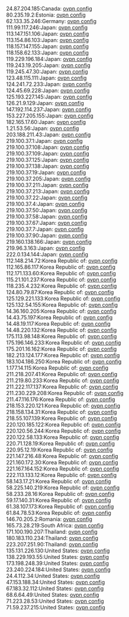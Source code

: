 24.87.204.185:Canada: [ovpn config](vpn/24_87_204_185.ovpn)  
80.235.19.2:Estonia: [ovpn config](vpn/80_235_19_2.ovpn)  
62.133.35.246:Germany: [ovpn config](vpn/62_133_35_246.ovpn)  
111.99.117.246:Japan: [ovpn config](vpn/111_99_117_246.ovpn)  
113.147.151.106:Japan: [ovpn config](vpn/113_147_151_106.ovpn)  
113.154.86.103:Japan: [ovpn config](vpn/113_154_86_103.ovpn)  
118.157.147.155:Japan: [ovpn config](vpn/118_157_147_155.ovpn)  
118.158.62.133:Japan: [ovpn config](vpn/118_158_62_133.ovpn)  
119.229.196.184:Japan: [ovpn config](vpn/119_229_196_184.ovpn)  
119.243.19.205:Japan: [ovpn config](vpn/119_243_19_205.ovpn)  
119.245.47.30:Japan: [ovpn config](vpn/119_245_47_30.ovpn)  
123.48.115.111:Japan: [ovpn config](vpn/123_48_115_111.ovpn)  
124.241.72.233:Japan: [ovpn config](vpn/124_241_72_233.ovpn)  
124.45.69.228:Japan: [ovpn config](vpn/124_45_69_228.ovpn)  
125.193.227.145:Japan: [ovpn config](vpn/125_193_227_145.ovpn)  
126.21.9.129:Japan: [ovpn config](vpn/126_21_9_129.ovpn)  
147.192.114.237:Japan: [ovpn config](vpn/147_192_114_237.ovpn)  
153.227.205.155:Japan: [ovpn config](vpn/153_227_205_155.ovpn)  
182.165.17.60:Japan: [ovpn config](vpn/182_165_17_60.ovpn)  
1.21.53.56:Japan: [ovpn config](vpn/1_21_53_56.ovpn)  
203.188.211.43:Japan: [ovpn config](vpn/203_188_211_43.ovpn)  
219.100.37.1:Japan: [ovpn config](vpn/219_100_37_1.ovpn)  
219.100.37.108:Japan: [ovpn config](vpn/219_100_37_108.ovpn)  
219.100.37.109:Japan: [ovpn config](vpn/219_100_37_109.ovpn)  
219.100.37.125:Japan: [ovpn config](vpn/219_100_37_125.ovpn)  
219.100.37.138:Japan: [ovpn config](vpn/219_100_37_138.ovpn)  
219.100.37.19:Japan: [ovpn config](vpn/219_100_37_19.ovpn)  
219.100.37.205:Japan: [ovpn config](vpn/219_100_37_205.ovpn)  
219.100.37.211:Japan: [ovpn config](vpn/219_100_37_211.ovpn)  
219.100.37.213:Japan: [ovpn config](vpn/219_100_37_213.ovpn)  
219.100.37.22:Japan: [ovpn config](vpn/219_100_37_22.ovpn)  
219.100.37.4:Japan: [ovpn config](vpn/219_100_37_4.ovpn)  
219.100.37.50:Japan: [ovpn config](vpn/219_100_37_50.ovpn)  
219.100.37.58:Japan: [ovpn config](vpn/219_100_37_58.ovpn)  
219.100.37.67:Japan: [ovpn config](vpn/219_100_37_67.ovpn)  
219.100.37.7:Japan: [ovpn config](vpn/219_100_37_7.ovpn)  
219.100.37.90:Japan: [ovpn config](vpn/219_100_37_90.ovpn)  
219.160.138.166:Japan: [ovpn config](vpn/219_160_138_166.ovpn)  
219.96.3.163:Japan: [ovpn config](vpn/219_96_3_163.ovpn)  
222.0.134.144:Japan: [ovpn config](vpn/222_0_134_144.ovpn)  
112.148.214.72:Korea Republic of: [ovpn config](vpn/112_148_214_72.ovpn)  
112.165.86.117:Korea Republic of: [ovpn config](vpn/112_165_86_117.ovpn)  
112.171.133.60:Korea Republic of: [ovpn config](vpn/112_171_133_60.ovpn)  
115.21.101.237:Korea Republic of: [ovpn config](vpn/115_21_101_237.ovpn)  
118.235.4.232:Korea Republic of: [ovpn config](vpn/118_235_4_232.ovpn)  
124.80.79.87:Korea Republic of: [ovpn config](vpn/124_80_79_87.ovpn)  
125.129.221.133:Korea Republic of: [ovpn config](vpn/125_129_221_133.ovpn)  
125.132.54.155:Korea Republic of: [ovpn config](vpn/125_132_54_155.ovpn)  
14.36.160.205:Korea Republic of: [ovpn config](vpn/14_36_160_205.ovpn)  
14.43.75.197:Korea Republic of: [ovpn config](vpn/14_43_75_197.ovpn)  
14.48.19.117:Korea Republic of: [ovpn config](vpn/14_48_19_117.ovpn)  
14.48.220.132:Korea Republic of: [ovpn config](vpn/14_48_220_132.ovpn)  
175.113.98.148:Korea Republic of: [ovpn config](vpn/175_113_98_148.ovpn)  
175.196.146.233:Korea Republic of: [ovpn config](vpn/175_196_146_233.ovpn)  
175.201.16.162:Korea Republic of: [ovpn config](vpn/175_201_16_162.ovpn)  
182.213.124.177:Korea Republic of: [ovpn config](vpn/182_213_124_177.ovpn)  
183.104.186.250:Korea Republic of: [ovpn config](vpn/183_104_186_250.ovpn)  
1.177.14.115:Korea Republic of: [ovpn config](vpn/1_177_14_115.ovpn)  
211.218.207.41:Korea Republic of: [ovpn config](vpn/211_218_207_41.ovpn)  
211.219.80.233:Korea Republic of: [ovpn config](vpn/211_219_80_233.ovpn)  
211.222.117.137:Korea Republic of: [ovpn config](vpn/211_222_117_137.ovpn)  
211.230.229.208:Korea Republic of: [ovpn config](vpn/211_230_229_208.ovpn)  
211.47.116.176:Korea Republic of: [ovpn config](vpn/211_47_116_176.ovpn)  
218.153.220.121:Korea Republic of: [ovpn config](vpn/218_153_220_121.ovpn)  
218.158.134.31:Korea Republic of: [ovpn config](vpn/218_158_134_31.ovpn)  
218.55.107.139:Korea Republic of: [ovpn config](vpn/218_55_107_139.ovpn)  
220.120.185.122:Korea Republic of: [ovpn config](vpn/220_120_185_122.ovpn)  
220.120.56.244:Korea Republic of: [ovpn config](vpn/220_120_56_244.ovpn)  
220.122.58.133:Korea Republic of: [ovpn config](vpn/220_122_58_133.ovpn)  
220.71.128.19:Korea Republic of: [ovpn config](vpn/220_71_128_19.ovpn)  
220.95.12.19:Korea Republic of: [ovpn config](vpn/220_95_12_19.ovpn)  
221.147.216.48:Korea Republic of: [ovpn config](vpn/221_147_216_48.ovpn)  
221.160.172.30:Korea Republic of: [ovpn config](vpn/221_160_172_30.ovpn)  
221.167.164.152:Korea Republic of: [ovpn config](vpn/221_167_164_152.ovpn)  
222.113.133.12:Korea Republic of: [ovpn config](vpn/222_113_133_12.ovpn)  
58.143.17.21:Korea Republic of: [ovpn config](vpn/58_143_17_21.ovpn)  
58.225.140.219:Korea Republic of: [ovpn config](vpn/58_225_140_219.ovpn)  
58.233.28.16:Korea Republic of: [ovpn config](vpn/58_233_28_16.ovpn)  
59.17.140.31:Korea Republic of: [ovpn config](vpn/59_17_140_31.ovpn)  
61.38.107.173:Korea Republic of: [ovpn config](vpn/61_38_107_173.ovpn)  
61.84.78.53:Korea Republic of: [ovpn config](vpn/61_84_78_53.ovpn)  
146.70.205.2:Romania: [ovpn config](vpn/146_70_205_2.ovpn)  
165.73.28.219:South Africa: [ovpn config](vpn/165_73_28_219.ovpn)  
171.100.190.207:Thailand: [ovpn config](vpn/171_100_190_207.ovpn)  
180.183.110.234:Thailand: [ovpn config](vpn/180_183_110_234.ovpn)  
223.207.251.90:Thailand: [ovpn config](vpn/223_207_251_90.ovpn)  
135.131.226.130:United States: [ovpn config](vpn/135_131_226_130.ovpn)  
138.229.193.55:United States: [ovpn config](vpn/138_229_193_55.ovpn)  
173.198.248.39:United States: [ovpn config](vpn/173_198_248_39.ovpn)  
23.240.224.184:United States: [ovpn config](vpn/23_240_224_184.ovpn)  
24.4.112.34:United States: [ovpn config](vpn/24_4_112_34.ovpn)  
47.153.188.34:United States: [ovpn config](vpn/47_153_188_34.ovpn)  
67.183.32.112:United States: [ovpn config](vpn/67_183_32_112.ovpn)  
68.6.64.49:United States: [ovpn config](vpn/68_6_64_49.ovpn)  
71.223.28.53:United States: [ovpn config](vpn/71_223_28_53.ovpn)  
71.59.237.215:United States: [ovpn config](vpn/71_59_237_215.ovpn)  
